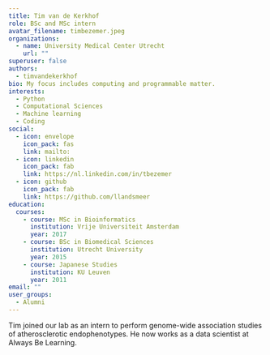 ```yaml
---
title: Tim van de Kerkhof
role: BSc and MSc intern
avatar_filename: timbezemer.jpeg
organizations:
  - name: University Medical Center Utrecht
    url: ""
superuser: false
authors:
  - timvandekerkhof
bio: My focus includes computing and programmable matter.
interests:
  - Python
  - Computational Sciences
  - Machine learning
  - Coding
social:
  - icon: envelope
    icon_pack: fas
    link: mailto:
  - icon: linkedin
    icon_pack: fab
    link: https://nl.linkedin.com/in/tbezemer
  - icon: github
    icon_pack: fab
    link: https://github.com/llandsmeer
education:
  courses:
    - course: MSc in Bioinformatics
      institution: Vrije Universiteit Amsterdam
      year: 2017
    - course: BSc in Biomedical Sciences
      institution: Utrecht University
      year: 2015
    - course: Japanese Studies
      institution: KU Leuven
      year: 2011
email: ""
user_groups:
  - Alumni
---
```

Tim joined our lab as an intern to perform genome-wide association studies of atherosclerotic endophenotypes. He now works as a data scientist at Always Be Learning.
